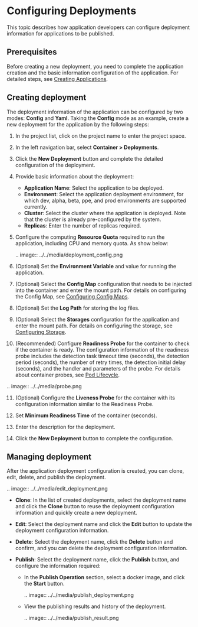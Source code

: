 # Configuring Deployments

This topic describes how application developers can configure deployment information for applications to be published.

## Prerequisites

Before creating a new deployment, you need to complete the application creation and the basic information configuration of the application. For detailed steps, see [Creating Applications](../admin/managing_app#newapp).

## Creating deployment

The deployment information of the application can be configured by two modes: **Config** and **Yaml**. Taking the **Config** mode as an example, create a new deployment for the application by the following steps:

1. In the project list, click on the project name to enter the project space.

2. In the left navigation bar, select **Container > Deployments**.

3. Click the **New Deployment** button and complete the detailed configuration of the deployment.

4. Provide basic information about the deployment:

   - **Application Name**: Select the application to be deployed.
   - **Environment**: Select the application deployment environment, for which dev, alpha, beta, ppe, and prod environments are supported currently.
   - **Cluster**: Select the cluster where the application is deployed. Note that the cluster is already pre-configured by the system.
   - **Replicas**: Enter the number of replicas required.

5. Configure the computing **Resource Quota** required to run the application, including CPU and memory quota. As show below:

   .. image:: ../../media/deployment_config.png

6. (Optional) Set the **Environment Variable** and value for running the application.

7. (Optional) Select the **Config Map** configuration that needs to be injected into the container and enter the mount path. For details on configuring the Config Map, see [Configuring Config Maps](configuring_configmap_secret).

8. (Optional) Set the **Log Path** for storing the log files.

9. (Optional) Select the **Storages** configuration for the application and enter the mount path. For details on configuring the storage, see [Configuring Storage](configuring_storage).

10. (Recommended) Configure **Readiness Probe** for the container to check if the container is ready. The configuration information of the readiness probe includes the detection task timeout time (seconds), the detection period (seconds), the number of retry times, the detection initial delay (seconds), and the handler and parameters of the probe. For details about container probes, see [Pod Lifecycle](https://kubernetes.io/docs/concepts/workloads/pods/pod-lifecycle/#container-probes).

  .. image:: ../../media/probe.png

11. (Optional) Configure the **Liveness Probe** for the container with its configuration information similar to the Readiness Probe.

12. Set **Minimum Readiness Time** of the container (seconds).

13. Enter the description for the deployment.

14. Click the **New Deployment** button to complete the configuration.

## Managing deployment

After the application deployment configuration is created, you can clone, edit, delete, and publish the deployment.

.. image:: ../../media/edit_deployment.png

- **Clone**: In the list of created deployments, select the deployment name and click the **Clone** button to reuse the deployment configuration information and quickly create a new deployment.

- **Edit**: Select the deployment name and click the **Edit** button to update the deployment configuration information.

- **Delete**: Select the deployment name, click the **Delete** button and confirm, and you can delete the deployment configuration information.

- **Publish**: Select the deployment name, click the **Publish** button, and configure the information required:

   - In the **Publish Operation** section, select a docker image, and click the **Start** button.

     .. image:: ../../media/publish_deployment.png

   - View the publishing results and history of the deployment.

     .. image:: ../../media/publish_result.png

<!--end-->
